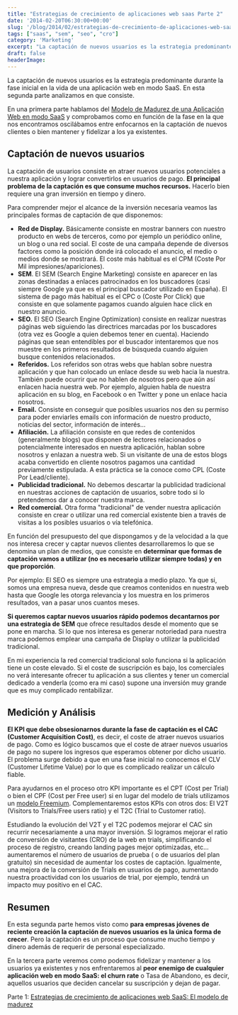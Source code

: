 ```yaml
---
title: "Estrategias de crecimiento de aplicaciones web saas Parte 2"
date: '2014-02-20T06:30:00+00:00'
slug: '/blog/2014/02/estrategias-de-crecimiento-de-aplicaciones-web-saas-parte-2'
tags: ["saas", "sem", "seo", "cro"]
category: 'Marketing'
excerpt: "La captación de nuevos usuarios es la estrategia predominante durante la fase inicial en la vida de una aplicación web en modo SaaS.  En esta segunda parte analizamos en que consiste.La captación de usuarios consiste en atraer nuevos usuarios potenciales a nuestra aplicación y lograr convertirlos en usuarios de pago.  El principal problema de la captación es que consume muchos recursos. "
draft: false
headerImage: 
---
```

La captación de nuevos usuarios es la estrategia predominante durante la fase inicial en la vida de una aplicación web en modo SaaS. En esta segunda parte analizamos en que consiste. <!--more-->

En una primera parte hablamos del [Modelo de Madurez de una Aplicación Web en modo SaaS](/jorge-alvarez-moreno-1/2014/01/estrategias-de-crecimiento-de-aplicaciones-web-saas-parte-1) y comprobamos como en función de la fase en la que nos encontramos oscilábamos entre enfocarnos en la captación de nuevos clientes o bien mantener y fidelizar a los ya existentes.

## Captación de nuevos usuarios

La captación de usuarios consiste en atraer nuevos usuarios potenciales a nuestra aplicación y lograr convertirlos en usuarios de pago.  **El principal problema de la captación es que consume muchos recursos.** Hacerlo bien requiere una gran inversión en tiempo y dinero.

Para comprender mejor el alcance de la inversión necesaria veamos las principales formas de captación de que disponemos:

- **Red de Display.** Básicamente consiste en mostrar banners con nuestro producto en webs de terceros, como por ejemplo un periódico online, un blog o una red social. El coste de una campaña depende de diversos factores como la posición donde irá colocado el anuncio, el medio o medios donde se mostrará. El coste más habitual es el CPM (Coste Por Mil impresiones/apariciones).
- **SEM**. El SEM (Search Engine Marketing) consiste en aparecer en las zonas destinadas a enlaces patrocinados en los buscadores (casi siempre Google ya que es el principal buscador utilizado en España). El sistema de pago más habitual es el CPC o (Coste Por Click) que consiste en que solamente pagamos cuando alguien hace click en nuestro anuncio.
- **SEO.** El SEO (Search Engine Optimization) consiste en realizar nuestras páginas web siguiendo las directrices marcadas por los buscadores (otra vez es Google a quien debemos tener en cuenta). Haciendo páginas que sean entendibles por el buscador intentaremos que nos muestre en los primeros resultados de búsqueda cuando alguien busque contenidos relacionados.
- **Referidos.** Los referidos son otras webs que hablan sobre nuestra aplicación y que han colocado un enlace desde su web hacia la nuestra. También puede ocurrir que no hablen de nosotros pero que aún así enlacen hacia nuestra web. Por ejemplo, alguien habla de nuestra aplicación en su blog, en Facebook o en Twitter y pone un enlace hacia nosotros.
- **Email.** Consiste en conseguir que posibles usuarios nos den su permiso para poder enviarles emails con información de nuestro producto, noticias del sector, información de interés...
- **Afiliación.** La afiliación consiste en que redes de contenidos (generalmente blogs) que disponen de lectores relacionados o potencialmente interesados en nuestra aplicación, hablan sobre nosotros y enlazan a nuestra web. Si un visitante de una de estos blogs acaba convertido en cliente nosotros pagamos una cantidad previamente estipulada. A esta práctica se la conoce como CPL (Coste Por Lead/cliente).
- **Publicidad tradicional.** No debemos descartar la publicidad tradicional en nuestras acciones de captación de usuarios, sobre todo si lo pretendemos dar a conocer nuestra marca.
- **Red comercial.** Otra forma "tradicional" de vender nuestra aplicación consiste en crear o utilizar una red comercial existente bien a través de visitas a los posibles usuarios o vía telefónica.

En función del presupuesto del que dispongamos y de la velocidad a la que nos interesa crecer y captar nuevos clientes desarrollaremos lo que se denomina un plan de medios, que consiste en **determinar que formas de captación vamos a utilizar (no es necesario utilizar siempre todas) y en que proporción**.

Por ejemplo: El SEO es siempre una estrategia a medio plazo. Ya que si, somos una empresa nueva, desde que creamos contenidos en nuestra web hasta que Google les otorga relevancia y los muestra en los primeros resultados, van a pasar unos cuantos meses.

**Si queremos captar nuevos usuarios rápido podemos decantarnos por una estrategia de SEM** que ofrece resultados desde el momento que se pone en marcha. Si lo que nos interesa es generar notoriedad para nuestra marca podemos emplear una campaña de Display o utilizar la publicidad tradicional.

En mi experiencia la red comercial tradicional solo funciona si la aplicación tiene un coste elevado. Si el coste de suscripción es bajo, los comerciales no verá interesante ofrecer tu aplicación a sus clientes y tener un comercial dedicado a venderla (como era mi caso) supone una inversión muy grande que es muy complicado rentabilizar.

## Medición y Análisis

**El KPI que debe obsesionarnos durante la fase de captación es el CAC (Customer Acquisition Cost)**, es decir, el coste de atraer nuevos usuarios de pago. Como es lógico buscamos que el coste de atraer nuevos usuarios de pago no supere los ingresos que esperamos obtener por dicho usuario. El problema surge debido a que en una fase inicial no conocemos el CLV (Customer Lifetime Value) por lo que es complicado realizar un cálculo fiable.

Para ayudarnos en el proceso otro KPI importante es el CPT (Cost per Trial) o bien el CPF (Cost per Free user) si en lugar del modelo de trials utilizamos un [modelo Freemium](http://en.wikipedia.org/wiki/Freemium). Complementaremos estos KPIs con otros dos: El V2T (Visitors to Trials/Free users ratio) y el T2C (Trial to Customer ratio).

Estudiando la evolución del V2T y el T2C podemos mejorar el CAC sin recurrir necesariamente a una mayor inversión. Si logramos mejorar el ratio de conversión de visitantes (CRO) de la web en trials, simplificando el proceso de registro, creando landing pages mejor optimizadas, etc... aumentaremos el número de usuarios de prueba ( o de usuarios del plan gratuito) sin necesidad de aumentar los costes de captación. Igualmente, una mejora de la conversión de Trials en usuarios de pago, aumentando nuestra proactividad con los usuarios de trial, por ejemplo, tendrá un impacto muy positivo en el CAC.

## Resumen

En esta segunda parte hemos visto como **para empresas jóvenes de reciente creación la captación de nuevos usuarios es la única forma de crecer**. Pero la captación es un proceso que consume mucho tiempo y dinero además de requerir de personal especializado.

En la tercera parte veremos como podemos fidelizar y mantener a los usuarios ya existentes y nos enfrentaremos al **peor enemigo de cualquier aplicación web en modo SaaS: el churn rate** o Tasa de Abandono, es decir, aquellos usuarios que deciden cancelar su suscripción y dejan de pagar.

Parte 1: [Estrategias de crecimiento de aplicaciones web SaaS: El modelo de madurez](/jorge-alvarez-moreno-1/2014/01/estrategias-de-crecimiento-de-aplicaciones-web-saas-parte-1)

